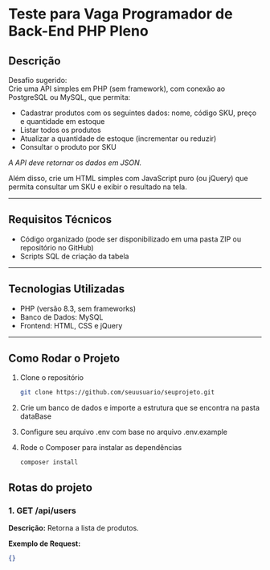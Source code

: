 # Teste para Vaga Programador de Back-End PHP Pleno

## Descrição

Desafio sugerido:  
Crie uma API simples em PHP (sem framework), com conexão ao PostgreSQL ou MySQL, que permita:

- Cadastrar produtos com os seguintes dados: nome, código SKU, preço e quantidade em estoque  
- Listar todos os produtos  
- Atualizar a quantidade de estoque (incrementar ou reduzir)  
- Consultar o produto por SKU  

*A API deve retornar os dados em JSON.*

Além disso, crie um HTML simples com JavaScript puro (ou jQuery) que permita consultar um SKU e exibir o resultado na tela.

---

## Requisitos Técnicos

- Código organizado (pode ser disponibilizado em uma pasta ZIP ou repositório no GitHub)  
- Scripts SQL de criação da tabela  

---

## Tecnologias Utilizadas

- PHP (versão 8.3, sem frameworks)  
- Banco de Dados: MySQL  
- Frontend: HTML, CSS e jQuery   

---

## Como Rodar o Projeto
1. Clone o repositório

    ```bash
    git clone https://github.com/seuusuario/seuprojeto.git
 
 2. Crie um banco de dados e importe a estrutura que se encontra na pasta dataBase
 
 3. Configure seu arquivo .env com base no arquivo .env.example

 4. Rode o Composer para instalar as dependências
    ```bash
    composer install

## Rotas do projeto

### 1. GET /api/users  
**Descrição:** Retorna a lista de produtos.

**Exemplo de Request:**

```json
{}
